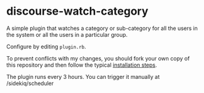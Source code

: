 discourse-watch-category
========================

A simple plugin that watches a category or sub-category for all the users in the system or all the users in a particular group.

Configure by editing `plugin.rb`.

To prevent conflicts with my changes, you should fork your own copy of this repository and then follow the typical [installation steps](https://meta.discourse.org/t/install-a-plugin/19157).

The plugin runs every 3 hours. You can trigger it manually at /sidekiq/scheduler
